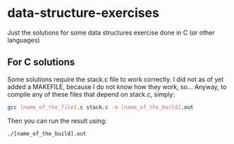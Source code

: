 # data-structure-exercises
Just the solutions for some data structures exercise done in C (or other languages)

## For C solutions
Some solutions require the stack.c file to work correctly. I did not as of yet added a MAKEFILE, because I do not know how they work, so...
Anyway, to compile any of these files that depend on stack.c, simply:

``` bash
gcc [name_of_the_file].c stack.c -o [name_of_the_build].out
```

Then you can run the result using:

``` bash
./[name_of_the_build].out
```
